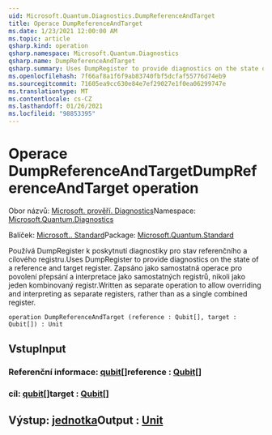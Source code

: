 ```yaml
---
uid: Microsoft.Quantum.Diagnostics.DumpReferenceAndTarget
title: Operace DumpReferenceAndTarget
ms.date: 1/23/2021 12:00:00 AM
ms.topic: article
qsharp.kind: operation
qsharp.namespace: Microsoft.Quantum.Diagnostics
qsharp.name: DumpReferenceAndTarget
qsharp.summary: Uses DumpRegister to provide diagnostics on the state of a reference and target register. Written as separate operation to allow overriding and interpreting as separate registers, rather than as a single combined register.
ms.openlocfilehash: 7f66af8a1f6f9ab83740fbf5dcfaf55776d74eb9
ms.sourcegitcommit: 71605ea9cc630e84e7ef29027e1f0ea06299747e
ms.translationtype: MT
ms.contentlocale: cs-CZ
ms.lasthandoff: 01/26/2021
ms.locfileid: "98853395"
---
```

# <a name="dumpreferenceandtarget-operation"></a><span data-ttu-id="a0545-102">Operace DumpReferenceAndTarget</span><span class="sxs-lookup"><span data-stu-id="a0545-102">DumpReferenceAndTarget operation</span></span>

<span data-ttu-id="a0545-103">Obor názvů: [Microsoft. prověří. Diagnostics](xref:Microsoft.Quantum.Diagnostics)</span><span class="sxs-lookup"><span data-stu-id="a0545-103">Namespace: [Microsoft.Quantum.Diagnostics](xref:Microsoft.Quantum.Diagnostics)</span></span>

<span data-ttu-id="a0545-104">Balíček: [Microsoft.. Standard](https://nuget.org/packages/Microsoft.Quantum.Standard)</span><span class="sxs-lookup"><span data-stu-id="a0545-104">Package: [Microsoft.Quantum.Standard](https://nuget.org/packages/Microsoft.Quantum.Standard)</span></span>


<span data-ttu-id="a0545-105">Používá DumpRegister k poskytnutí diagnostiky pro stav referenčního a cílového registru.</span><span class="sxs-lookup"><span data-stu-id="a0545-105">Uses DumpRegister to provide diagnostics on the state of a reference and target register.</span></span> <span data-ttu-id="a0545-106">Zapsáno jako samostatná operace pro povolení přepsání a interpretace jako samostatných registrů, nikoli jako jeden kombinovaný registr.</span><span class="sxs-lookup"><span data-stu-id="a0545-106">Written as separate operation to allow overriding and interpreting as separate registers, rather than as a single combined register.</span></span>

```qsharp
operation DumpReferenceAndTarget (reference : Qubit[], target : Qubit[]) : Unit
```


## <a name="input"></a><span data-ttu-id="a0545-107">Vstup</span><span class="sxs-lookup"><span data-stu-id="a0545-107">Input</span></span>

### <a name="reference--qubit"></a><span data-ttu-id="a0545-108">Referenční informace: [qubit](xref:microsoft.quantum.lang-ref.qubit)[]</span><span class="sxs-lookup"><span data-stu-id="a0545-108">reference : [Qubit](xref:microsoft.quantum.lang-ref.qubit)[]</span></span>




### <a name="target--qubit"></a><span data-ttu-id="a0545-109">cíl: [qubit](xref:microsoft.quantum.lang-ref.qubit)[]</span><span class="sxs-lookup"><span data-stu-id="a0545-109">target : [Qubit](xref:microsoft.quantum.lang-ref.qubit)[]</span></span>





## <a name="output--unit"></a><span data-ttu-id="a0545-110">Výstup: [jednotka](xref:microsoft.quantum.lang-ref.unit)</span><span class="sxs-lookup"><span data-stu-id="a0545-110">Output : [Unit](xref:microsoft.quantum.lang-ref.unit)</span></span>

